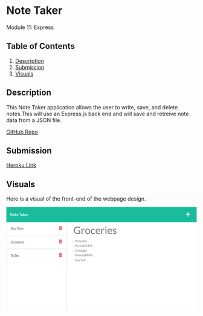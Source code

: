 # Note Taker

Module 11: Express

## Table of Contents
1. [Description](#description)
1. [Submission](#submission)
2. [Visuals](#visuals)

## Description
This Note Taker application allows the user to write, save, and delete notes.This will use an Express.js back end and will save and retreive note data from a JSON file.

[GitHub Repo](https://github.com/alyssa20lopez/note-taker)

## Submission

[Heroku Link](https://note-taker-917.herokuapp.com/)

## Visuals
Here is a visual of the front-end of the webpage design.

![Alt text](./public/assets/Note-Taker.png) 
